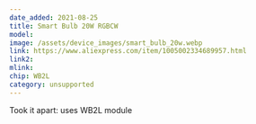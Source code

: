 ```yaml
---
date_added: 2021-08-25
title: Smart Bulb 20W RGBCW
model: 
image: /assets/device_images/smart_bulb_20w.webp
link: https://www.aliexpress.com/item/1005002334689957.html
link2: 
mlink: 
chip: WB2L
category: unsupported
---
```

Took it apart: uses WB2L module
